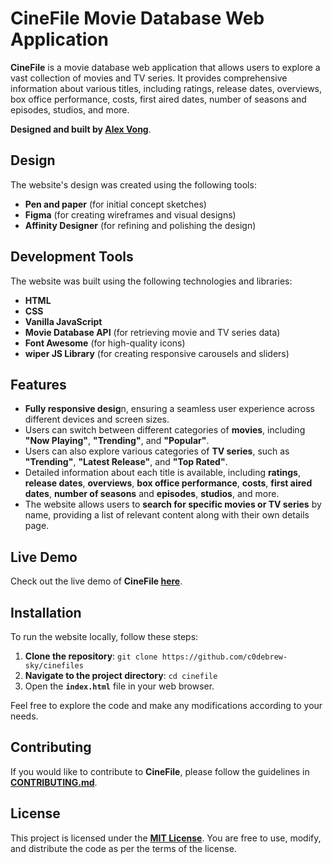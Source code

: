 # CineFile Movie Database Web Application

**CineFile** is a movie database web application that allows users to explore a vast collection of movies and TV series. It provides comprehensive information about various titles, including ratings, release dates, overviews, box office performance, costs, first aired dates, number of seasons and episodes, studios, and more.

**Designed and built by [Alex Vong](https:alexvong.dev)**.

## Design

The website's design was created using the following tools:

- **Pen and paper** (for initial concept sketches)
- **Figma** (for creating wireframes and visual designs)
- **Affinity Designer** (for refining and polishing the design)

## Development Tools

The website was built using the following technologies and libraries:

- **HTML**
- **CSS**
- **Vanilla JavaScript**
- **Movie Database API** (for retrieving movie and TV series data)
- **Font Awesome** (for high-quality icons)
- **wiper JS Library** (for creating responsive carousels and sliders)

## Features

- **Fully responsive desig**n, ensuring a seamless user experience across different devices and screen sizes.
- Users can switch between different categories of **movies**, including **"Now Playing"**, **"Trending"**, and **"Popular"**.
- Users can also explore various categories of **TV series**, such as **"Trending"**, **"Latest Release"**, and **"Top Rated"**.
- Detailed information about each title is available, including **ratings**, **release dates**, **overviews**, **box office performance**, **costs**, **first aired dates**, **number of seasons** and **episodes**, **studios**, and more.
- The website allows users to **search for specific movies or TV series** by name, providing a list of relevant content along with their own details page.

## Live Demo

Check out the live demo of **CineFile [here](https://alexvong.dec/modules/cinefiles)**.

## Installation

To run the website locally, follow these steps:

1. **Clone the repository**: `git clone https://github.com/c0debrew-sky/cinefiles`
2. **Navigate to the project directory**: `cd cinefile`
3. Open the **`index.html`** file in your web browser.

Feel free to explore the code and make any modifications according to your needs.

## Contributing

If you would like to contribute to **CineFile**, please follow the guidelines in **[CONTRIBUTING.md](link-to-contributing.md)**.

## License

This project is licensed under the **[MIT License](link-to-license.md)**. You are free to use, modify, and distribute the code as per the terms of the license.
